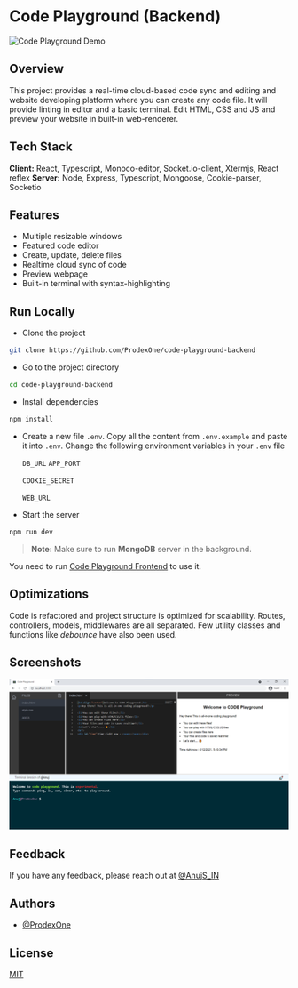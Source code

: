 # Code Playground (Backend)

![Code Playground Demo](https://raw.githubusercontent.com/ProdexOne/code-playground-frontend/master/img/code-playground.gif)

## Overview

This project provides a real-time cloud-based code sync and editing and website developing platform where you can create any code file. It will provide linting in editor and a basic terminal. Edit HTML, CSS and JS and preview your website in built-in web-renderer.

## Tech Stack

**Client:** React, Typescript, Monoco-editor, Socket.io-client, Xtermjs, React reflex
**Server:** Node, Express, Typescript, Mongoose, Cookie-parser, Socketio

## Features

- Multiple resizable windows
- Featured code editor
- Create, update, delete files
- Realtime cloud sync of code
- Preview webpage
- Built-in terminal with syntax-highlighting

## Run Locally

- Clone the project

```bash
git clone https://github.com/ProdexOne/code-playground-backend
```

- Go to the project directory

```bash
cd code-playground-backend
```

- Install dependencies

```bash
npm install
```

- Create a new file `.env`. Copy all the content from `.env.example` and paste it into `.env`. Change the following environment variables in your `.env` file

  `DB_URL`
  `APP_PORT`

  `COOKIE_SECRET`

  `WEB_URL`

- Start the server

```bash
npm run dev
```

> **Note:** Make sure to run **MongoDB** server in the background.

You need to run [Code Playground Frontend](https://github.com/ProdexOne/code-playground-frontend) to use it.

## Optimizations

Code is refactored and project structure is optimized for scalability. Routes, controllers, models, middlewares are all separated. Few utility classes and functions like _debounce_ have also been used.

## Screenshots

![App Screenshot](https://raw.githubusercontent.com/ProdexOne/code-playground-frontend/master/img/code-playground.png)

## Feedback

If you have any feedback, please reach out at [@AnujS_IN](https://twitter.com/AnujS_IN)

## Authors

- [@ProdexOne](https://www.github.com/ProdexOne)

## License

[MIT](https://choosealicense.com/licenses/mit/)
